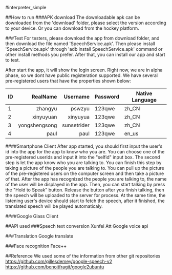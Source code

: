 #interpreter_simple

##How to run
###APK download
The downloadable apk can be downloaded from the 'download' folder, please select the version according to your device. Or you can download from the hockey platform.

###Test
For testers, please download the app from download folder, and then download the file named 'SpeechService.apk'. Then please install 'SpeechService.apk' through 'adb install SpeechService.apk' command or other install methods you prefer. After that, you can install our app and start to test.

After start the app, it will show the login screen. Right now, we are in alpha phase, so we dont have public registeration supported. We have several pre-registered users that have the properties shown below:

| ID        | RealName       |  Username  |  Password | Native Language |
|-----------|---------------:| -----------:|-----------|-----------------|
| 1         | zhangyu        | pswzyu     |     123qwe |           zh_CN|
| 2         | xinyuyuan      |   xinyuyua |      123qwe|           zh_CN|
| 3         | yongshengsong  |   sunsetrider |   123qwe|           zh_CN|
| 4         | paul           |   paul     |      123qwe|            en_us|


####Smartphone Client
After app started, you should first input the user's id into the app for the app to know who you are. You can choose one of the pre-registered userids and input it into the "selfid" input box.
The second step is let the app know who you are talking to. You can finish this step by taking a picture of the people you are talking to. You can pull up the picture of the pre-registered users on the computer screen and then take a picture of that.
After the app has recognized the people you are talking to, the name of the user will be displayed in the app. Then, you can start talking by press the "Hold to Speak" button. Release the button after you finish talking, then the speech will be uploaded to the server for process.
At the same time, the listening user's device should start to fetch the speech, after it finished, the translated speech will be played automaticaly.

####Google Glass Client


##API used
###Speech text conversion
Xunfei
Att
Google voice api

###Translation
Google translate

###Face recognition
Face++



##Reference
We used some of the information from other git repositories
https://github.com/gillesdemey/google-speech-v2
https://github.com/benoitfragit/google2ubuntu

